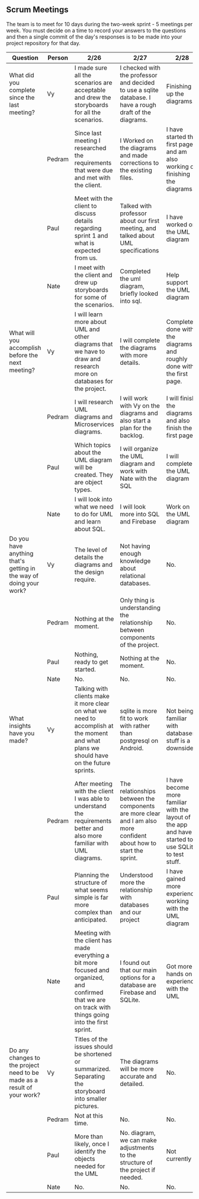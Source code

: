 ## Scrum Meetings
The team is to meet for 10 days during the two-week sprint - 5 meetings per week. You must decide on a time to record your answers to the questions and then a single commit of the day's responses is to be made into your project repository for that day.

Question    |          Person                                             | 2/26 | 2/27 | 2/28 | day | day | day | day |day | day | day |
------------|---------------------------------------------------------------------|-----|-----|-----|-----|-----|-----|-----|----|-----|-----|                                                              
| What did you complete since the last meeting? | Vy |   I made sure all the scenarios are acceptable and drew the storyboards for all the scenarios. |  I checked with the professor and decided to use a sqlite database. I have a rough draft of the diagrams. | Finishing up the diagrams.
|            | Pedram |   Since last meeting I researched the requirements that were due and met with the client.| I Worked on the diagrams and made corrections to the existing files. | I have started the first page and am also working on finishing the diagrams.
|            | Paul |   Meet with the client to discuss details regarding sprint 1 and what is expected from us.| Talked with professor about our first meeting, and talked about UML specifications | I have worked on the UML diagram
|            | Nate | I meet with the client and drew up storyboards for some of the scenarios.| Completed the uml diagram, briefly looked into sql.| Help support the UML diagram
| What will you accomplish before the next meeting? | Vy | I will learn more about UML and other diagrams that we have to draw and research more on databases for the project.|  I will complete the diagrams with more details. | Completely done with the diagrams and roughly done with the first page.
|            | Pedram |    I will research UML diagrams and Microservices diagrams.| I will work with Vy on the diagrams and also start a plan for the backlog.| I will finish the diagrams and also finish the first page.
|            | Paul |   Which topics about the UML diagram will be created. They are object types. | I will organize the UML diagram and work with Nate with the SQL |  I will complete the UML diagram
|            | Nate |  I will look into what we need to do for UML and learn about SQL.|  I will look more into SQL and Firebase | Work on the UML diagram
| Do you have anything that's getting in the way of doing your work? | Vy | The level of details the diagrams and the design require. | Not having enough knowledge about relational databases. | No.
|            | Pedram|   Nothing at the moment.| Only thing is understanding the relationship between components of the project.| No.
|            | Paul |   Nothing, ready to get started.|  Nothing at the moment.| No.
|            | Nate | No.| No.| No.
| What insights have you made? |Vy| Talking with clients make it more clear on what we need to accomplish at the moment and what plans we should have on the future sprints.| sqlite is more fit to work with rather than postgresql on Android. | Not being familiar with databases stuff is a downside.
|            | Pedram |   After meeting with the client I was able to understand the requirements better and also more familiar with UML diagrams.| The relationships between the components are more clear and I am also more confident about how to start the sprint.|I have become more familiar with the layout of the app and have started to use SQLite to test stuff.
|            | Paul |   Planning the structure of what seems simple is far more complex than anticipated.| Understood more the relationship with databases and our project|I have gained more experience working with the UML diagram
|            | Nate | Meeting with the client has made everything a bit more focused and organized, and confirmed that we are on track with things going into the first sprint.| I found out that our main options for a database are Firebase and SQLite.|Got more hands on experience with the UML
| Do any changes to the project need to be made as a result of your work? |Vy | Titles of the issues should be shortened or summarized. Separating the storyboard into smaller pictures. | The diagrams will be more accurate and detailed.| No.
|            | Pedram |   Not at this time.| No.| No.
|            | Paul |   More than likely, once I identify the objects needed for the UML| No. diagram, we can make adjustments to the structure of the project if needed.| Not currently
|            | Nate | No.|No.| No.
